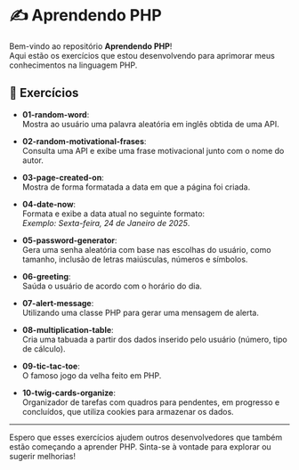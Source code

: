 # ✍️ Aprendendo PHP

Bem-vindo ao repositório **Aprendendo PHP**!  
Aqui estão os exercícios que estou desenvolvendo para aprimorar meus conhecimentos na linguagem PHP.

## 📂 Exercícios

- **01-random-word**:  
   Mostra ao usuário uma palavra aleatória em inglês obtida de uma API.

- **02-random-motivational-frases**:  
   Consulta uma API e exibe uma frase motivacional junto com o nome do autor.

- **03-page-created-on**:  
   Mostra de forma formatada a data em que a página foi criada.

- **04-date-now**:  
   Formata e exibe a data atual no seguinte formato:  
   _Exemplo: Sexta-feira, 24 de Janeiro de 2025_.

- **05-password-generator**:  
   Gera uma senha aleatória com base nas escolhas do usuário, como tamanho, inclusão de letras maiúsculas, números e símbolos.

- **06-greeting**:  
   Saúda o usuário de acordo com o horário do dia.

- **07-alert-message**:  
   Utilizando uma classe PHP para gerar uma mensagem de alerta.

- **08-multiplication-table**:  
   Cria uma tabuada a partir dos dados inserido pelo usuário (número, tipo de cálculo).

- **09-tic-tac-toe**:  
   O famoso jogo da velha feito em PHP.

- **10-twig-cards-organize**:   
   Organizador de tarefas com quadros para pendentes, em progresso e concluídos, que utiliza cookies para armazenar os dados.

---

Espero que esses exercícios ajudem outros desenvolvedores que também estão começando a aprender PHP. Sinta-se à vontade para explorar ou sugerir melhorias!
